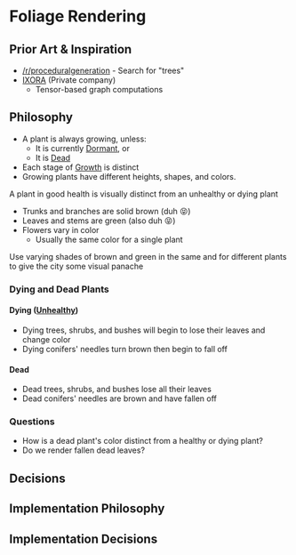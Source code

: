 # Foliage Rendering

## Prior Art & Inspiration

* [/r/proceduralgeneration](https://www.reddit.com/r/proceduralgeneration/search?q=trees&restrict_sr=on) - Search for "trees"
* [IXORA](http://www.ixora.org/) (Private company)
  * Tensor-based graph computations

## Philosophy

* A plant is always growing, unless:
  * It is currently [Dormant](../lifecycle#dormancy), or
  * It is [Dead](../lifecycle#death)
* Each stage of [Growth](../lifecycle#growth) is distinct
* Growing plants have different heights, shapes, and colors.

A plant in good health is visually distinct from an unhealthy or dying plant

* Trunks and branches are solid brown (duh 😝)
* Leaves and stems are green (also duh 😝)
* Flowers vary in color
  * Usually the same color for a single plant

Use varying shades of brown and green in the same and for different plants to give the city some visual panache

### Dying and Dead Plants

#### Dying ([Unhealthy](../health))

* Dying trees, shrubs, and bushes will begin to lose their leaves and change color
* Dying conifers' needles turn brown then begin to fall off

#### Dead

* Dead trees, shrubs, and bushes lose all their leaves
* Dead conifers' needles are brown and have fallen off

### Questions

* How is a dead plant's color distinct from a healthy or dying plant?
* Do we render fallen dead leaves?  

## Decisions

## Implementation Philosophy

## Implementation Decisions
